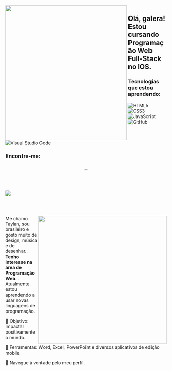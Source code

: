 <img align="left" width="380px" height="420px" src="https://github.com/TaylanHahn/TaylanHahn/assets/146947181/955bfe9b-8ff4-4cc6-bfb7-7c7edd0e9ebe">

## Olá, galera! Estou cursando Programação Web Full-Stack no IOS.

### Tecnologias que estou aprendendo:
![HTML5](https://img.shields.io/badge/html5-orange.svg?style=for-the-badge&logo=html5&logoColor=white)
![CSS3](https://img.shields.io/badge/css3-%231572B6.svg?style=for-the-badge&logo=css3&logoColor=white)
![JavaScript](https://img.shields.io/badge/javascript-yellow.svg?style=for-the-badge&logo=javascript&logoColor=black)
![GitHub](https://img.shields.io/badge/github-%23121011.svg?style=for-the-badge&logo=github&logoColor=white)
![Visual Studio Code](https://img.shields.io/badge/VS%20Code-0078d7.svg?style=for-the-badge&logo=visual-studio-code&logoColor=white)


### Encontre-me:

<div align="center">
<a href="https://www.linkedin.com/in/taylanhahn/" target="_blank">
  <img scr="https://img.shields.io/badge/linkedin-%230077B5.svg?style=for-the-badge&logo=linkedin&logoColor=white" target="_blank">
</a>

<a href="https://www.linkedin.com/in/taylanhahn/">
  <img scr="https://img.shields.io/badge/linkedin-%230077B5.svg?style=for-the-badge&logo=linkedin&logoColor=white">
</a>

<a href="mailto:taylan.hahn@gmail.com">
  <img scr="https://img.shields.io/badge/Gmail-D14836?style=for-the-badge&logo=gmail&logoColor=white">
</a>

</div>

<br><br><br>
<a href="https://github.com/TaylanHahn/github-readme-stats">
<img align="center" src="https://github-readme-stats.vercel.app/api/top-langs/?username=TaylanHahn&layout=compact&theme=dark&hide_border=true"></img>
</a> 


<br> <br>

<img src="https://raw.githubusercontent.com/MicaelliMedeiros/micaellimedeiros/master/image/computer-illustration.png" min-width="400px" max-width="400px" width="400px" align="right">

<p align="left"> 
  Me chamo Taylan, sou brasileiro e gosto muito de design, música e de desenhar.. <strong> Tenho interesse na área de Programação Web. </strong>. <br>
  Atualmente estou aprendendo a usar novas linguagens de programação.
</p>

<p align="left">
 
  🦄 Objetivo: Impactar positivamente o mundo.
</p>

<p align="left">
</p>

  💼 Ferramentas: Word, Excel, PowerPoint e diversos aplicativos de edição mobile.


<p align="left">
  💌 Navegue à vontade pelo meu perfil.
</p>

